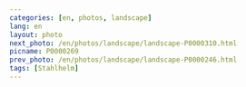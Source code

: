 ```yaml
---
categories: [en, photos, landscape]
lang: en
layout: photo
next_photo: /en/photos/landscape/landscape-P0000310.html
picname: P0000269
prev_photo: /en/photos/landscape/landscape-P0000246.html
tags: [Stahlhelm]
---
```

